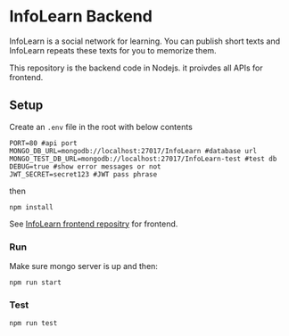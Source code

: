 # InfoLearn Backend
InfoLearn is a social network for learning. You can publish short texts and InfoLearn repeats these texts for you to memorize them.

This repository is the backend code in Nodejs. it proivdes all APIs for frontend.

## Setup
Create an `.env` file in the root with below contents
```
PORT=80 #api port
MONGO_DB_URL=mongodb://localhost:27017/InfoLearn #database url
MONGO_TEST_DB_URL=mongodb://localhost:27017/InfoLearn-test #test db
DEBUG=true #show error messages or not
JWT_SECRET=secret123 #JWT pass phrase
```
then
```
npm install
```
See [InfoLearn frontend repositry](https://github.com/ferrriii/infolearn-frontend) for frontend.


### Run
Make sure mongo server is up and then:
```
npm run start
```
### Test
```
npm run test
```